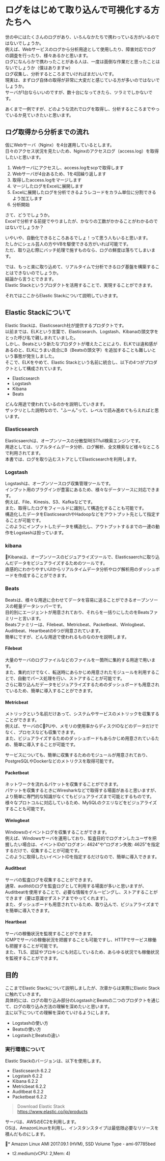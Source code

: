 # ログをはじめて取り込んで可視化する方たちへ

世の中にはたくさんのログがあり、いろんなかたちで携わっている方がいるのではないでしょうか。  
例えば、Webサービスのログから分析用途として使用したり、障害対応でログの調査を行ったり、様々あるかと思います。  
ログになんらかで携わったことがある人は、一度は面倒な作業だと思ったことはないでしょうか（僕はありますw）  
ログ収集し、分析するところまでいければまだいいです。  
現実は、まずログ自体の取得が非常に大変だと感じている方が多いのではないでしょうか。  
サーバが1台ならいいのですが、数十台になってきたら、ツラミでしかないです。  

あくまで一例ですが、どのような流れでログを取得し、分析するところまでやっているか見ていきたいと思います。

## ログ取得から分析までの流れ

仮にWebサーバ（Nginx）を4台運用しているとします。  
日々のアクセス状況を見たいため、Nginxのアクセスログ（access.log）を取得したいと思います。  

1. Webサーバにアクセスし、access.logをscpで取得します
2. Webサーバが4台あるため、1を4回繰り返します
3. 取得したaccess.logをマージします
4. マージしたログをExcelに展開します
5. Excelに展開したログを分析できるようレコードをカラム単位に分割できるよう加工します
6. 分析開始

さて、どうでしょうか。  
Excelで分析する前提でやりましたが、かなりの工数がかかることがわかるのではないでしょうか？  

いやいや、自動化できるところあるでしょ！って思う人もいると思います。  
たしかにシェル芸人の方やVBを駆使できる方がいれば可能です。  
ただ、取り込む際にバッチ処理で施すものなら、ログの鮮度は落ちてしまいます。  

では、もっと楽に取り込めて、リアルタイムで分析できるログ基盤を構築することはできないのでしょうか。  
結論から言うとできます。  
Elastic Stackというプロダクトを活用することで、実現することができます。  

それではここからElastic Stackについて説明していきます。

## Elastic Stackについて

Elastic Stackは、Elasticsearch社が提供するプロダクトです。  
以前までは、ELKという言葉で、Elasticsearch、Logstash、Kibanaの頭文字をとった呼び名で親しまれていました。  
しかし、Beatsという新たなプロダクトが増えたことにより、ELKでは違和感があるのと、ELKにうまい具合にB（Beatsの頭文字）を追加することも難しいという事態が発生しました。  
そこで、ELKをやめて、Elastic Stackという名前に統合し、以下の4つがプロダクトとして構成されています。  

* Elasticsearch
* Logstash
* Kibana
* Beats

どんな用途で使われているのかを説明していきます。  
ザックリとした説明なので、"ふーん"って、レベルで読み進めてもらえればと思います。

### Elasticsearch

Elasticsaerchは、オープンソースの分散型RESTfull検索エンジンです。  
用途としては、リアルタイムデータ分析、ログ解析、全文検索など様々なところで利用されてます。  
本書では、ログを取り込むストアとしてElasticsearchを利用します。  

### Logstash

Logstashは、オープンソースログ収集管理ツールです。  
インプット用のプラグインが豊富にあるため、様々なデータソースに対応できます。  
例えば、File、Kinesis、S3、Kafkaなどです。  
また、取得したログをフィールドに識別して構造化することも可能です。  
構造化したデータをElasticsearchやHadoopなどをアウトプット先として指定することが可能です。  
このようにインプットしたデータを構造化し、アウトプットするまでの一連の動作をLogstashは担っています。

### kibana

Kibanaは、オープンソースのビジュアライズツールで、Elasticsaerchに取り込んだデータをビジュアライズするためのツールです。  
直感的にわかりやすいUIからリアルタイムデータ分析やログ解析用のダッシュボードを作成することができます。

### Beats

Beatsは、様々な用途に合わせてデータを容易に送ることができるオープンソースの軽量データシッパーです。  
目的別にエージェントが用意されており、それらを一括りにしたのをBeatsファミリーと言います。  
Beatsファミリーは、Filebeat、Metricbeat、Packetbeat、Winlogbeat、Auditbeat、Heartbeatの6つが用意されています。  
簡単にですが、どんな用途で使われるものなのかを説明します。

#### Filebeat

大量のサーバのログファイルなどのファイルを一箇所に集約する用途で用います。  
また、集約だけでなく、転送時にあらかじめ用意されたモジュールを利用することで、自動でパース処理を行い、ストアすることが可能です。  
さらに取り込んだデータをビジュアライズするためのダッシュボードも用意されているため、簡単に導入することができます。

#### Metricbeat

メトリックという名前だけあって、システムやサービスのメトリックを収集することができます。  
例えば、サーバのCPUや、メモリの使用率からディスクIOなどのデータだけでなく、プロセスなども収集できます。  
また、ビジュアライズするためのダッシュボードもあらかじめ用意されているため、簡単に導入することが可能です。  

サービスについても、簡単に収集するためのモジュールが用意されており、PostgreSQLやDockerなどのメトリクスを取得可能です。

#### Packetbeat

ネットワークを流れるパケットを収集することができます。  
パケットを収集するときにWiresharkなどで取得する場面があると思いますが、より簡単に専門的な知識がなくてもビジュアライズまで可能とするものです。  
様々なプロトコルに対応しているため、MySQLのクエリなどをビジュアライズすることも可能です。

#### Winlogbeat

Windowsのイベントログを収集することができます。  
例えば、Windowsサーバを運用しており、監査目的でログオンしたユーザを把握したい場合は、イベントIDの"ログオン: 4624"や"ログオン失敗: 4625"を指定するだけで、収集することが可能です。  
このように取得したいイベントIDを指定するだけなので、簡単に導入できます。  

#### Auditbeat

サーバの監査ログを収集することができます。  
通常、auditdのログを監査ログとして利用する場面が多いと思いますが、Auditbeatを使用することで、必要な情報をグルーピングし、ストアすることができます（要は意識せずストアまでやってくれます）。  
また、ダッシュボードも用意されているため、取り込んで、ビジュアライズまでを簡単に導入できます。

#### Heartbeat

サーバの稼働状況を監視することができます。  
ICMPでサーバの稼働状況を把握することも可能ですし、HTTPでサービス稼働も把握することが可能です。  
また、TLS、認証やプロキシにも対応しているため、あらゆる状況でも稼働状況を監視することができます。  

## 目的

ここまでElastic Stackについて説明しましたが、次章からは実際にElastic Stackに触れていきます。  
具体的には、ログの取り込み部分のLogstashとBeatsの二つのプロダクトを通じて、ログの取り込み方法の理解を深めたいと思います。  
主に以下についての理解を深めていけるようにします。  

* Logstashの使い方
* Beatsの使い方
* LogstashとBeatsの違い

### 実行環境について

Elastic Stackのバージョンは、以下を使用します。  

* Elasticsearch 6.2.2
* Logstash 6.2.2
* Kibana 6.2.2
* Metricbeat 6.2.2
* Auditbeat 6.2.2
* Packetbeat 6.2.2

> Download Elastic Stack  
> https://www.elastic.co/jp/products

サーバは、AWSのEC2を利用します。  
OSは、AmazonLinuxを利用し、インスタンスタイプは最低限必要なリソースを積んだものにします。

* Amazon Linux AMI 2017.09.1 (HVM), SSD Volume Type - ami-97785bed
* t2.medium(vCPU: 2,Mem: 4)
